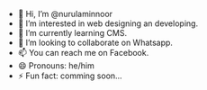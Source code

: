 - 👋 Hi, I’m @nurulaminnoor
- 👀 I’m interested in web designing an developing.
- 🌱 I’m currently learning CMS.
- 💞️ I’m looking to collaborate on Whatsapp.
- 📫 You can reach me on Facebook.
- 😄 Pronouns: he/him
- ⚡ Fun fact: comming soon...

<!---
nurulaminnoor/nurulaminnoor is a ✨ special ✨ repository because its `README.md` (this file) appears on your GitHub profile.
You can click the Preview link to take a look at your changes.
--->
